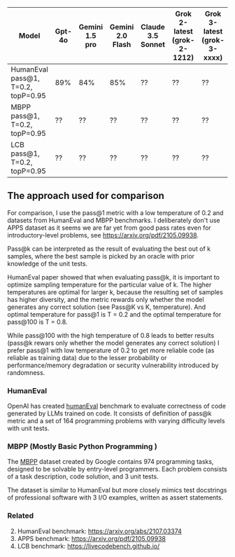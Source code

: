 
| Model | Gpt-4o | Gemini 1.5 pro | Gemini 2.0 Flash | Claude 3.5 Sonnet| Grok 2-latest (grok-2-1212) | Grok 3-latest (grok-3-xxxx)|
| -- | -- | -- | -- | -- | -- | -- |
| HumanEval pass@1, T=0.2, topP=0.95 | 89% | 84% | 85% | ?? | ?? | ?? |
| MBPP pass@1, T=0.2, topP=0.95 | ?? | ?? | ?? | ?? | ?? | ?? |
| LCB pass@1, T=0.2, topP=0.95 | ?? | ?? | ?? | ?? | ?? | ?? |


## The approach used for comparison
For comparison, I use the pass@1 metric with a low temperature of 0.2 and datasets from HumanEval and MBPP benchmarks. 
I deliberately don't use APPS dataset as it seems we are far yet from good pass rates even for introductory-level problems, see https://arxiv.org/pdf/2105.09938.

Pass@k can be interpreted as the result of evaluating the best out of k samples, where the best sample is picked by an oracle with prior knowledge of the unit tests.

HumanEval paper showed that when evaluating pass@k, it is important to optimize sampling temperature for the particular value of k. 
The higher temperatures are optimal for larger k, because the resulting set of samples has higher diversity, and the metric rewards only whether the model generates any correct solution (see Pass@K vs K, temperature).
And optimal temperature for pass@1 is T = 0.2 and the optimal temperature for pass@100 is T = 0.8.

While pass@100 with the high temperature of 0.8 leads to better results (pass@k rewars only whether the model generates any correct solution) I prefer pass@1 with low temperature of 0.2 to get more reliable code (as reliable as training data) due to the lesser probability or performance/memory degradation or security vulnerability introduced by randomness.


### HumanEval
OpenAI has created [humanEval](https://arxiv.org/abs/2107.03374) benchmark to evaluate correctness of code generated by LLMs trained on code.
It consists of definition of pass@k metric and a set of 164 programming problems with varying difficulty levels with unit tests.


### MBPP (Mostly Basic Python Programming )
The [MBPP](https://arxiv.org/pdf/2108.07732v1) dataset created by Google contains 974 programming tasks, designed to be solvable by entry-level programmers.
Each problem consists of a task description, code solution, and 3 unit tests.

The dataset is similar to HumanEval but more closely mimics test docstrings of professional software with 3 I/O examples, written as assert statements.


### Related
2. HumanEval benchmark: https://arxiv.org/abs/2107.03374
3. APPS benchmark: https://arxiv.org/pdf/2105.09938
4. LCB benchmark: https://livecodebench.github.io/
